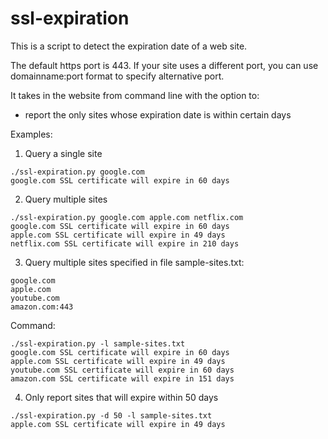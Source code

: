 # ssl-expiration

This is a script to detect the expiration date of a web site.

The default https port is 443. If your site uses a different port, you can use domainname:port format to specify alternative port.

It takes in the website from command line with the option to:
- report the only sites whose expiration date is within certain days

Examples:
1. Query a single site
```
./ssl-expiration.py google.com
google.com SSL certificate will expire in 60 days
```

2. Query multiple sites
```
./ssl-expiration.py google.com apple.com netflix.com
google.com SSL certificate will expire in 60 days
apple.com SSL certificate will expire in 49 days
netflix.com SSL certificate will expire in 210 days
```

3. Query multiple sites specified in file
sample-sites.txt:
```
google.com
apple.com
youtube.com
amazon.com:443
```
Command:
```
./ssl-expiration.py -l sample-sites.txt
google.com SSL certificate will expire in 60 days
apple.com SSL certificate will expire in 49 days
youtube.com SSL certificate will expire in 60 days
amazon.com SSL certificate will expire in 151 days
```

4. Only report sites that will expire within 50 days
```
./ssl-expiration.py -d 50 -l sample-sites.txt
apple.com SSL certificate will expire in 49 days
```
